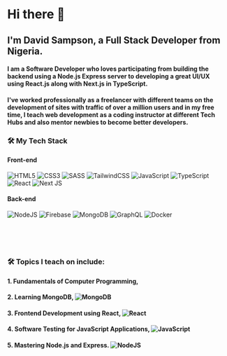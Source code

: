 # Hi there 👋

## I'm David Sampson, a Full Stack Developer from Nigeria.

<h4 > I am a Software Developer who loves participating from building the backend using a Node.js Express server to developing a great UI/UX using React.js along with Next.js in TypeScript.</h4>

<h4 align > I've worked professionally as a freelancer with different teams on the development of sites with traffic of over a million users and in my free time, I teach web development as a coding instructor at different Tech Hubs and also mentor newbies to become better developers. </h4>

### 🛠 My Tech Stack

#### Front-end

![HTML5](https://img.shields.io/badge/html5-%23E34F26.svg?style=flat-square&logo=html5&logoColor=white)
![CSS3](https://img.shields.io/badge/css3-%231572B6.svg?style=flat-square&logo=css3&logoColor=white)
![SASS](https://img.shields.io/badge/SASS-hotpink.svg?style=flat-square&logo=SASS&logoColor=white)
![TailwindCSS](https://img.shields.io/badge/tailwindcss-%2338B2AC.svg?style=flat-square&logo=tailwind-css&logoColor=white)
![JavaScript](https://img.shields.io/badge/javascript-%23323330.svg?style=flat-square&logo=javascript&logoColor=%23F7DF1E)
![TypeScript](https://img.shields.io/badge/typescript-%23007ACC.svg?style=flat-square&logo=typescript&logoColor=white)
![React](https://img.shields.io/badge/react-%2320232a.svg?style=flat-square&logo=react&logoColor=%2361DAFB)
![Next JS](https://img.shields.io/badge/Nextjs-black?style=flat-square&logo=next.js&logoColor=white)

#### Back-end

![NodeJS](https://img.shields.io/badge/node.js-6DA55F?style=flat-square&logo=node.js&logoColor=white)
![Firebase](https://img.shields.io/badge/firebase-%23039BE5.svg?style=flat-square&logo=firebase)
![MongoDB](https://img.shields.io/badge/MongoDB-%234ea94b.svg?style=flat-square&logo=mongodb&logoColor=white)
![GraphQL](https://img.shields.io/badge/-GraphQL-E10098?style=flat-square&logo=graphql&logoColor=white)
![Docker](https://img.shields.io/badge/docker-%230db7ed.svg?style=flat-square&logo=docker&logoColor=white)

  <br/>
  
<br/>
<br/>

### 🛠 Topics I teach on include:

#### 1. Fundamentals of Computer Programming, 
#### 2. Learning MongoDB, ![MongoDB](https://img.shields.io/badge/MongoDB-%234ea94b.svg?style=flat-square&logo=mongodb&logoColor=white)
#### 3. Frontend Development using React, ![React](https://img.shields.io/badge/react-%2320232a.svg?style=flat-square&logo=react&logoColor=%2361DAFB)
#### 4. Software Testing for JavaScript Applications, ![JavaScript](https://img.shields.io/badge/javascript-%23323330.svg?style=flat-square&logo=javascript&logoColor=%23F7DF1E)
#### 5. Mastering Node.js and Express. ![NodeJS](https://img.shields.io/badge/node.js-6DA55F?style=flat-square&logo=node.js&logoColor=white)
